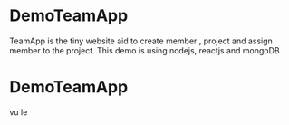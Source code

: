 # DemoTeamApp
TeamApp is the tiny website aid to create member , project and assign member to the project. This demo is using nodejs, reactjs and mongoDB
# DemoTeamApp
vu le
